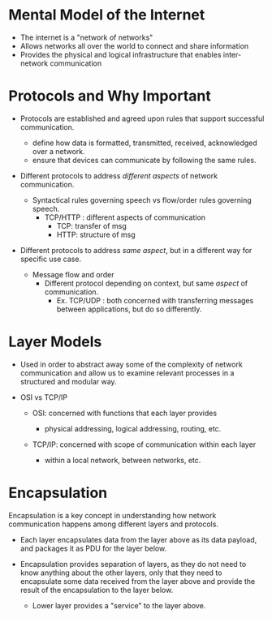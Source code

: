 # Mental Model of the Internet 

  - The internet is a "network of networks" 
  - Allows networks all over the world to connect and share information
  - Provides the physical and logical infrastructure that enables inter-network communication


# Protocols and Why Important

  - Protocols are established and agreed upon rules that support successful communication. 
    - define how data is formatted, transmitted, received, acknowledged over a network.
    - ensure that devices can communicate by following the same rules. 

  - Different protocols to address *different aspects* of network communication. 
    - Syntactical rules governing speech vs flow/order rules governing speech.
      - TCP/HTTP : different aspects of communication 
          - TCP: transfer of msg
          - HTTP: structure of msg
  
  - Different protocols to address *same aspect*, but in a different way for specific use case.
    - Message flow and order
      - Different protocol depending on context, but same *aspect* of communication. 
        - Ex. TCP/UDP : both concerned with transferring messages between applications, but do so differently. 


# Layer Models 
  - Used in order to abstract away some of the complexity of network communication and allow us to examine relevant processes in a structured and modular way. 

  - OSI vs TCP/IP

    - OSI: concerned with functions that each layer provides
      - physical addressing, logical addressing, routing, etc. 

    - TCP/IP: concerned with scope of communication within each layer
      - within a local network, between networks, etc.


# Encapsulation
  Encapsulation is a key concept in understanding how network communication happens among different layers and protocols. 
  
  - Each layer encapsulates data from the layer above as its data payload, and packages it as PDU for the layer below. 

  - Encapsulation provides separation of layers, as they do not need to know anything about the other layers, only that they need to encapsulate some data received from the layer above and provide the result of the encapsulation to the layer below. 

    - Lower layer provides a "service" to the layer above. 





